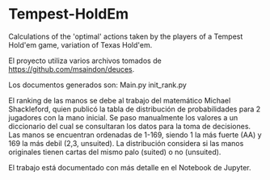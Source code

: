 # Tempest-HoldEm
Calculations of the 'optimal' actions taken by the players of a Tempest Hold'em game, variation of Texas Hold'em. 


El proyecto utiliza varios archivos tomados de https://github.com/msaindon/deuces.

Los documentos generados son:
Main.py
init_rank.py

El ranking de las manos se debe al trabajo del matemático Michael Shackleford, quien publicó la tabla de distribución de probabilidades para 2 jugadores con la mano inicial. Se paso manualmente los valores a un diccionario del cual se consultaran los datos para la toma de decisiones. Las manos se encuentran ordenadas de 1-169, siendo 1 la más fuerte (AA) y 169 la más debil (2,3, unsuited). La distribución considera si las manos originales tienen cartas del mismo palo (suited) o no (unsuited). 

El trabajo está documentado con más detalle en el Notebook de Jupyter. 


